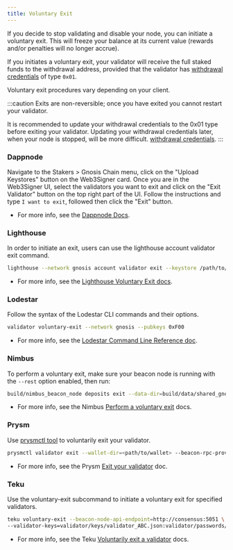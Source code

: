 ```yaml
---
title: Voluntary Exit
---
```


If you decide to stop validating and disable your node, you can initiate a voluntary exit. This will freeze your balance at its current value (rewards and/or penalties will no longer accrue).

If you initiates a voluntary exit, your validator will receive the full staked funds to the withdrawal address, provided that the validator has [withdrawal credentials](withdrawals.md#check-withdrawal-credential) of type `0x01`.

Voluntary exit procedures vary depending on your client.

:::caution
Exits are non-reversible; once you have exited you cannot restart your validator.

It is recommended to update your withdrawal credentials to the 0x01 type before exiting your validator. Updating your withdrawal credentials later, when your node is stopped, will be more difficult. [withdrawal credentials](withdrawals.md#check-withdrawal-credential). 
:::

### Dappnode

Navigate to the Stakers > Gnosis Chain menu, click on the "Upload Keystores" button on the Web3Signer card. Once you are in the Web3Signer UI, select the validators you want to exit and click on the "Exit Validator" button on the top right part of the UI. Follow the instructions and type `I want to exit`, followed then click the "Exit" button. 

- For more info, see the [Dappnode Docs](https://docs.dappnode.io/docs/user/staking/gnosis-chain/solo#1-exit-the-validator-from-the-dappnode-ui).

### Lighthouse

In order to initiate an exit, users can use the lighthouse account validator exit command.

```bash
lighthouse --network gnosis account validator exit --keystore /path/to/keystore --beacon-node http://consensus:5052
```

- For more info, see the [Lighthouse Voluntary Exit docs](https://lighthouse-book.sigmaprime.io/voluntary-exit.html).

### Lodestar

Follow the syntax of the Lodestar CLI commands and their options.

```bash
validator voluntary-exit --network gnosis --pubkeys 0xF00
```

- For more info, see the [Lodestar Command Line Reference doc](https://chainsafe.github.io/lodestar/validator-management/validator-cli/#validator-voluntary-exit).

### Nimbus

To perform a voluntary exit, make sure your beacon node is running with the `--rest` option enabled, then run:

```bash
build/nimbus_beacon_node deposits exit --data-dir=build/data/shared_gnosis_0 --validator=<VALIDATOR_PUBLIC_KEY>
```

- For more info, see the Nimbus [Perform a voluntary exit](https://nimbus.guide/voluntary-exit.html) docs.

### Prysm

Use [prysmctl tool](https://docs.prylabs.network/docs/prysm-usage/prysmctl) to voluntarily exit your validator.

```bash
prysmctl validator exit --wallet-dir=<path/to/wallet> --beacon-rpc-provider=<127.0.0.1:4000>
```

- For more info, see the Prysm [Exit your validator](https://docs.prylabs.network/docs/wallet/exiting-a-validator/) doc.

### Teku

Use the voluntary-exit subcommand to initiate a voluntary exit for specified validators.

```bash
teku voluntary-exit --beacon-node-api-endpoint=http://consensus:5051 \
--validator-keys=validator/keys/validator_ABC.json:validator/passwords/validator_ABC.txt
```

- For more info, see the Teku [Voluntarily exit a validator](https://docs.teku.consensys.net/how-to/voluntarily-exit#:~:text=A%20voluntary%20exit%20is%20when,successfully%20exited%20to%20avoid%20penalties.) docs.
